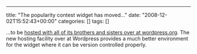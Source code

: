 ---
title: "The popularity contest widget has moved..."
date: "2008-12-02T15:52:43+00:00"
categories: []
tags: []

...to be <a href="http://wordpress.org/extend/plugins/popularity-contest-widget/">hosted with all of its brothers and sisters over at wordpress.org</a>. The new hosting facility over at Wordpress provides a much better environment for the widget where it can be version controlled properly.

